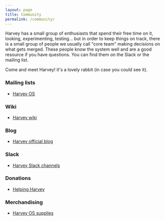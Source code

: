 ```yaml
---
layout: page
title: Community
permalink: /community/
---
```


Harvey has a small group of enthusiasts that spend their free time on it,
looking, experimenting, testing... but in order to keep things on track, 
there is a small group of people we usually call "core team" making
decisions on what gets merged. These people know the system well and are
a good resource if you have questions. You can find them on the Slack or
the mailing list.

Come and meet Harvey! it's a lovely rabbit (in case you could see it).

### Mailing lists

* <a href="https://groups.google.com/forum/#!forum/harvey">Harvey OS</a>

### Wiki

* <a href="https://github.com/Harvey-OS/harvey/wiki">Harvey wiki</a>

[comment]: <> (### Harvey-OS Man Pages)

[comment]: <> (* <a href="https://sevki.io/harvey/sys/man/1/0intro">Harvey OS manual</a>)

### Blog

* <a href="https://blog.harvey-os.org">Harvey official blog</a>

### Slack

* <a href="https://harvey-slack.herokuapp.com/">Harvey Slack channels</a>

### Donations

* <a href="/donate">Helping Harvey</a>

### Merchandising

* <a href="https://www.zazzle.es/harvey_os_supplies">Harvey OS supplies</a>
